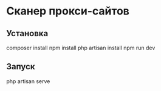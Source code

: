 
# Сканер прокси-сайтов

## Установка

composer install
npm install
php artisan install
npm run dev

## Запуск

php artisan serve